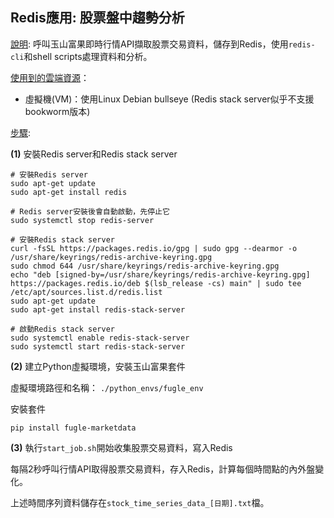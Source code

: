 ## Redis應用: 股票盤中趨勢分析  ##

<ins>說明</ins>: 呼叫玉山富果即時行情API擷取股票交易資料，儲存到Redis，使用`redis-cli`和shell scripts處理資料和分析。

<ins>使用到的雲端資源</ins>： 
 
 - 虛擬機(VM)：使用Linux Debian bullseye (Redis stack server似乎不支援bookworm版本)

<ins>步驟</ins>: 

 **(1)** 安裝Redis server和Redis stack server

```
# 安裝Redis server
sudo apt-get update
sudo apt-get install redis

# Redis server安裝後會自動啟動，先停止它
sudo systemctl stop redis-server

# 安裝Redis stack server
curl -fsSL https://packages.redis.io/gpg | sudo gpg --dearmor -o /usr/share/keyrings/redis-archive-keyring.gpg
sudo chmod 644 /usr/share/keyrings/redis-archive-keyring.gpg
echo "deb [signed-by=/usr/share/keyrings/redis-archive-keyring.gpg] https://packages.redis.io/deb $(lsb_release -cs) main" | sudo tee /etc/apt/sources.list.d/redis.list
sudo apt-get update
sudo apt-get install redis-stack-server

# 啟動Redis stack server
sudo systemctl enable redis-stack-server
sudo systemctl start redis-stack-server
```

 **(2)** 建立Python虛擬環境，安裝玉山富果套件

   虛擬環境路徑和名稱： `./python_envs/fugle_env`

   安裝套件
```
pip install fugle-marketdata
```

 **(3)** 執行`start_job.sh`開始收集股票交易資料，寫入Redis

   每隔2秒呼叫行情API取得股票交易資料，存入Redis，計算每個時間點的內外盤變化。

   上述時間序列資料儲存在`stock_time_series_data_[日期].txt`檔。





